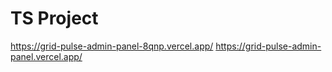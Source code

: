 # TS Project
https://grid-pulse-admin-panel-8qnp.vercel.app/
https://grid-pulse-admin-panel.vercel.app/
